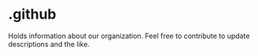# .github

Holds information about our organization. Feel free to contribute to update descriptions and the like.

